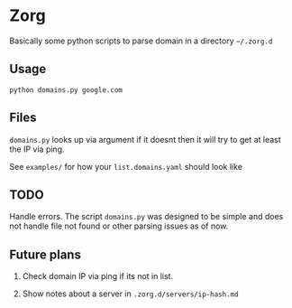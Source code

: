 # Zorg

Basically some python scripts to parse domain in a directory `~/.zorg.d`

## Usage 

`python domains.py google.com`

## Files


`domains.py` looks up via argument if it doesnt then it will try to get at least the IP via ping.

See `examples/` for how your `list.domains.yaml` should look like

## TODO

Handle errors. The script `domains.py` was designed to be simple and  does not handle file not found or other parsing issues  as of now.

## Future plans

1. Check domain IP via ping if its not in list.

2. Show notes about a server in `.zorg.d/servers/ip-hash.md`



